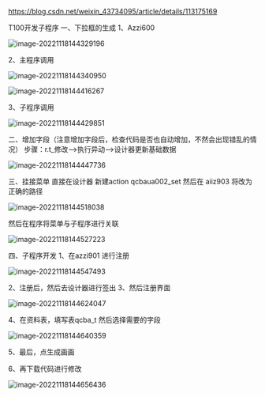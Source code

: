 https://blog.csdn.net/weixin_43734095/article/details/113175169



T100开发子程序
一、下拉框的生成
1、Azzi600 

![image-20221118144329196](https://gitee.com/aiiw/images/raw/master/img/image-20221118144329196.png)

2、主程序调用

![image-20221118144340950](https://gitee.com/aiiw/images/raw/master/img/image-20221118144340950.png)

![image-20221118144416267](https://gitee.com/aiiw/images/raw/master/img/image-20221118144416267.png)

3、子程序调用

![image-20221118144429851](https://gitee.com/aiiw/images/raw/master/img/image-20221118144429851.png)

二、增加字段（注意增加字段后，检查代码是否也自动增加，不然会出现错乱的情况）
步骤：r.t_修改——>执行异动——>设计器更新基础数据

![image-20221118144447736](https://gitee.com/aiiw/images/raw/master/img/image-20221118144447736.png)

三、挂接菜单
直接在设计器  新建action  qcbaua002_set
然后在 aiiz903 将改为正确的路径

![image-20221118144518038](C:/Users/11608/AppData/Roaming/Typora/typora-user-images/image-20221118144518038.png)

然后在程序将菜单与子程序进行关联

![image-20221118144527223](https://gitee.com/aiiw/images/raw/master/img/image-20221118144527223.png)

四、子程序开发
1、在azzi901 进行注册

![image-20221118144547493](C:/Users/11608/AppData/Roaming/Typora/typora-user-images/image-20221118144547493.png)

2、注册后，然后去设计器进行签出
3、然后注册界面

![image-20221118144624047](https://gitee.com/aiiw/images/raw/master/img/image-20221118144624047.png)

4、在资料表，填写表qcba_t 然后选择需要的字段

![image-20221118144640359](https://gitee.com/aiiw/images/raw/master/img/image-20221118144640359.png)


5、最后，点生成画画

6、再下载代码进行修改

![image-20221118144656436](https://gitee.com/aiiw/images/raw/master/img/image-20221118144656436.png)